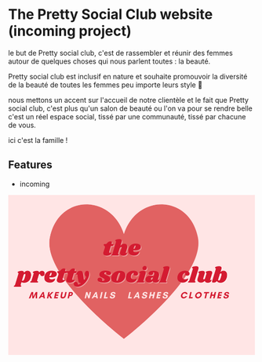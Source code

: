 
# The Pretty Social Club website (incoming project)

le but de Pretty social club, c'est de rassembler et réunir des femmes autour de quelques choses qui nous parlent toutes : la beauté.

Pretty social club est inclusif en nature et souhaite promouvoir la diversité de la beauté de toutes les femmes peu importe leurs style 🫶

nous mettons un accent sur l'accueil de notre clientèle et le fait que Pretty social club, c'est plus qu'un salon de beauté ou l'on va pour se rendre belle
c'est un réel espace social, tissé par une communauté, tissé par chacune de vous. 

ici c'est la famille ! 

## Features

- incoming



![Logo](psc.png)


